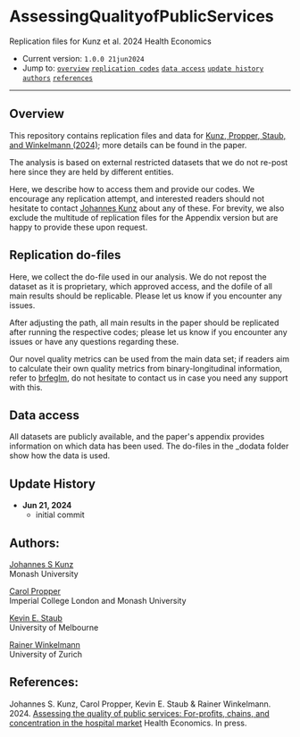 # AssessingQualityofPublicServices
 Replication files for Kunz et al. 2024 Health Economics


- Current version: `1.0.0 21jun2024`
- Jump to: [`overview`](#overview) [`replication codes`](#replication-codes)  [`data access`](#data-access)  [`update history`](#update-history) [`authors`](#authors) [`references`](#references)

-----------

## Overview 

This repository contains replication files and data for [Kunz, Propper, Staub, and Winkelmann (2024)](https://onlinelibrary.wiley.com/doi/10.1002/hec.4861); more details can be found in the paper. 

The analysis is based on external restricted datasets that we do not re-post here since they are held by different entities. 

Here, we describe how to access them and provide our codes. We encourage any replication attempt, and interested readers should not hesitate to contact [Johannes Kunz](mailto:johannes.kunz@monash.edu) about any of these. For brevity, we also exclude the multitude of replication files for the Appendix version but are happy to provide these upon request. 

## Replication do-files 

Here, we collect the do-file used in our analysis. We do not repost the dataset as it is proprietary, which approved access, and the dofile of all main results should be replicable. Please let us know if you encounter any issues. 

After adjusting the path, all main results in the paper should be replicated after running the respective codes; please let us know if you encounter any issues or have any questions regarding these. 

Our novel quality metrics can be used from the main data set; if readers aim to calculate their own quality metrics from binary-longitudinal information, refer to [brfeglm](https://github.com/JohannesSKunz/brfeglm), do not hesitate to contact us in case you need any support with this. 

## Data access

All datasets are publicly available, and the paper's appendix provides information on which data has been used. The do-files in the _dodata folder show how the data is used.

## Update History
* **Jun 21, 2024**
  - initial commit
  
## Authors:

[Johannes S Kunz](https://sites.google.com/site/johannesskunz/)
<br>Monash University

[Carol Propper](https://profiles.imperial.ac.uk/c.propper)
<br>Imperial College London and Monash University

[Kevin E. Staub](http://www.kevinstaub.com)
<br>University of Melbourne 

[Rainer Winkelmann](https://www.econ.uzh.ch/en/people/faculty/winkelmann)
<br>University of Zurich

## References: 

Johannes S. Kunz, Carol Propper, Kevin E. Staub & Rainer Winkelmann. 2024. [Assessing the quality of public services: For-profits, chains, and concentration in the hospital market](https://onlinelibrary.wiley.com/doi/10.1002/hec.4861) Health Economics. In press.





